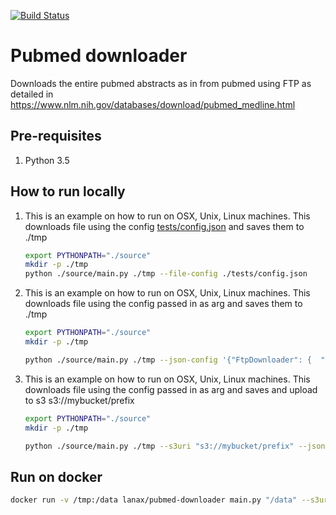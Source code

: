 [![Build Status](https://travis-ci.org/elangovana/pubmed-downloader.svg?branch=master)](https://travis-ci.org/elangovana/pubmed-downloader)


# Pubmed downloader
Downloads the entire pubmed abstracts as in from pubmed using FTP as detailed in https://www.nlm.nih.gov/databases/download/pubmed_medline.html


## Pre-requisites
1. Python 3.5


## How to run locally
1. This is an example on how to run on OSX, Unix, Linux machines. This downloads file using the config [tests/config.json](tests/config.json) and saves them to ./tmp
    ```bash
    export PYTHONPATH="./source"
    mkdir -p ./tmp
    python ./source/main.py ./tmp --file-config ./tests/config.json 
 
    ```
    
1. This is an example on how to run on OSX, Unix, Linux machines. This downloads file using the config passed in as arg and saves them to ./tmp
    ```bash
    export PYTHONPATH="./source"
    mkdir -p ./tmp
 
    python ./source/main.py ./tmp --json-config '{"FtpDownloader": {  "host": "ftp.ncbi.nlm.nih.gov","reg_ex": "pubmed19n0499\\.xml\\.gz$","ftp_path":"/pubmed/baseline/"}}'
    ```

    
1. This is an example on how to run on OSX, Unix, Linux machines. This downloads file using the config passed in as arg and saves and upload to s3 s3://mybucket/prefix
    ```bash
    export PYTHONPATH="./source"
    mkdir -p ./tmp
 
    python ./source/main.py ./tmp --s3uri "s3://mybucket/prefix" --json-config '{"FtpDownloader": {  "host": "ftp.ncbi.nlm.nih.gov","reg_ex": "pubmed19n0499\\.xml\\.gz$","ftp_path":"/pubmed/baseline/"}}'
    ```

## Run on docker

```bash
docker run -v /tmp:/data lanax/pubmed-downloader main.py "/data" --s3uri "s3://mybucket/prefix" --json-config '{"FtpDownloader": {  "host": "ftp.ncbi.nlm.nih.gov","reg_ex": "pubmed19n0499\\.xml\\.gz$","ftp_path":"/pubmed/baseline/"}}'
```